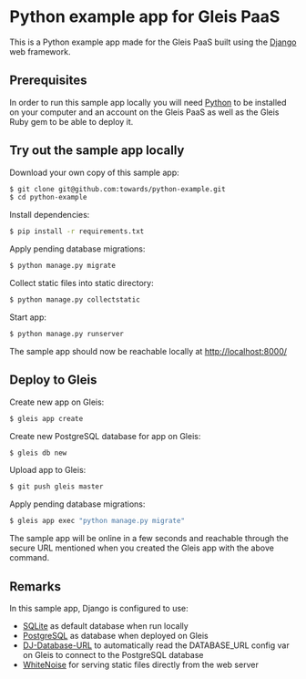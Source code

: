 # Python example app for Gleis PaaS

This is a Python example app made for the Gleis PaaS built using the [Django](https://www.djangoproject.com/) web framework.

## Prerequisites

In order to run this sample app locally you will need [Python](https://www.python.org/) to be installed on your computer and an account on the Gleis PaaS as well as the Gleis Ruby gem to be able to deploy it.

## Try out the sample app locally

Download your own copy of this sample app:
```sh
$ git clone git@github.com:towards/python-example.git
$ cd python-example
```

Install dependencies:
```sh
$ pip install -r requirements.txt
```

Apply pending database migrations:
```sh
$ python manage.py migrate
```

Collect static files into static directory:
```sh
$ python manage.py collectstatic
```

Start app:
```sh
$ python manage.py runserver
```
The sample app should now be reachable locally at [http://localhost:8000/](http://localhost:8000)

## Deploy to Gleis

Create new app on Gleis:
```sh
$ gleis app create
```

Create new PostgreSQL database for app on Gleis:
```sh
$ gleis db new
```

Upload app to Gleis:
```sh
$ git push gleis master
```

Apply pending database migrations:
```sh
$ gleis app exec "python manage.py migrate"
```

The sample app will be online in a few seconds and reachable through the secure URL mentioned when you created the Gleis app with the above command.

## Remarks
In this sample app, Django is configured to use:
* [SQLite](https://sqlite.org) as default database when run locally
* [PostgreSQL](https://www.postgresql.org/) as database when deployed on Gleis
* [DJ-Database-URL](https://github.com/kennethreitz/dj-database-url) to automatically read the DATABASE_URL config var on Gleis to connect to the PostgreSQL database
* [WhiteNoise](http://whitenoise.evans.io/en/stable/) for serving static files directly from the web server
